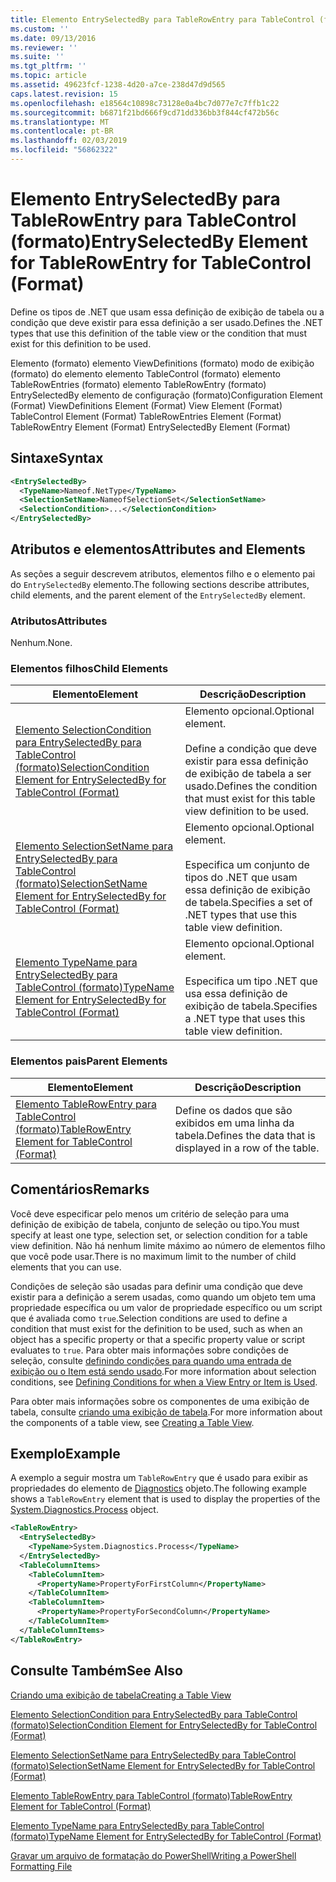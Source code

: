 ```yaml
---
title: Elemento EntrySelectedBy para TableRowEntry para TableControl (formato) | Microsoft Docs
ms.custom: ''
ms.date: 09/13/2016
ms.reviewer: ''
ms.suite: ''
ms.tgt_pltfrm: ''
ms.topic: article
ms.assetid: 49623fcf-1238-4d20-a7ce-238d47d9d565
caps.latest.revision: 15
ms.openlocfilehash: e18564c10898c73128e0a4bc7d077e7c7ffb1c22
ms.sourcegitcommit: b6871f21bd666f9cd71dd336bb3f844cf472b56c
ms.translationtype: MT
ms.contentlocale: pt-BR
ms.lasthandoff: 02/03/2019
ms.locfileid: "56862322"
---
```

# <a name="entryselectedby-element-for-tablerowentry--for-tablecontrol-format"></a><span data-ttu-id="d235d-102">Elemento EntrySelectedBy para TableRowEntry para TableControl (formato)</span><span class="sxs-lookup"><span data-stu-id="d235d-102">EntrySelectedBy Element for TableRowEntry  for TableControl (Format)</span></span>

<span data-ttu-id="d235d-103">Define os tipos de .NET que usam essa definição de exibição de tabela ou a condição que deve existir para essa definição a ser usado.</span><span class="sxs-lookup"><span data-stu-id="d235d-103">Defines the .NET types that use this definition of the table view or the condition that must exist for this definition to be used.</span></span>

<span data-ttu-id="d235d-104">Elemento (formato) elemento ViewDefinitions (formato) modo de exibição (formato) do elemento elemento TableControl (formato) elemento TableRowEntries (formato) elemento TableRowEntry (formato) EntrySelectedBy elemento de configuração (formato)</span><span class="sxs-lookup"><span data-stu-id="d235d-104">Configuration Element (Format) ViewDefinitions Element (Format) View Element (Format) TableControl Element (Format) TableRowEntries Element (Format) TableRowEntry Element (Format) EntrySelectedBy Element (Format)</span></span>

## <a name="syntax"></a><span data-ttu-id="d235d-105">Sintaxe</span><span class="sxs-lookup"><span data-stu-id="d235d-105">Syntax</span></span>

```xml
<EntrySelectedBy>
  <TypeName>Nameof.NetType</TypeName>
  <SelectionSetName>NameofSelectionSet</SelectionSetName>
  <SelectionCondition>...</SelectionCondition>
</EntrySelectedBy>
```

## <a name="attributes-and-elements"></a><span data-ttu-id="d235d-106">Atributos e elementos</span><span class="sxs-lookup"><span data-stu-id="d235d-106">Attributes and Elements</span></span>

<span data-ttu-id="d235d-107">As seções a seguir descrevem atributos, elementos filho e o elemento pai do `EntrySelectedBy` elemento.</span><span class="sxs-lookup"><span data-stu-id="d235d-107">The following sections describe attributes, child elements, and the parent element of the `EntrySelectedBy` element.</span></span>

### <a name="attributes"></a><span data-ttu-id="d235d-108">Atributos</span><span class="sxs-lookup"><span data-stu-id="d235d-108">Attributes</span></span>

<span data-ttu-id="d235d-109">Nenhum.</span><span class="sxs-lookup"><span data-stu-id="d235d-109">None.</span></span>

### <a name="child-elements"></a><span data-ttu-id="d235d-110">Elementos filhos</span><span class="sxs-lookup"><span data-stu-id="d235d-110">Child Elements</span></span>

|<span data-ttu-id="d235d-111">Elemento</span><span class="sxs-lookup"><span data-stu-id="d235d-111">Element</span></span>|<span data-ttu-id="d235d-112">Descrição</span><span class="sxs-lookup"><span data-stu-id="d235d-112">Description</span></span>|
|-------------|-----------------|
|[<span data-ttu-id="d235d-113">Elemento SelectionCondition para EntrySelectedBy para TableControl (formato)</span><span class="sxs-lookup"><span data-stu-id="d235d-113">SelectionCondition Element for EntrySelectedBy for TableControl (Format)</span></span>](./selectioncondition-element-for-entryselectedby-for-tablecontrol-format.md)|<span data-ttu-id="d235d-114">Elemento opcional.</span><span class="sxs-lookup"><span data-stu-id="d235d-114">Optional element.</span></span><br /><br /> <span data-ttu-id="d235d-115">Define a condição que deve existir para essa definição de exibição de tabela a ser usado.</span><span class="sxs-lookup"><span data-stu-id="d235d-115">Defines the condition that must exist for this table view definition to be used.</span></span>|
|[<span data-ttu-id="d235d-116">Elemento SelectionSetName para EntrySelectedBy para TableControl (formato)</span><span class="sxs-lookup"><span data-stu-id="d235d-116">SelectionSetName Element for EntrySelectedBy for TableControl (Format)</span></span>](./selectionsetname-element-for-entryselectedby-for-tablecontrol-format.md)|<span data-ttu-id="d235d-117">Elemento opcional.</span><span class="sxs-lookup"><span data-stu-id="d235d-117">Optional element.</span></span><br /><br /> <span data-ttu-id="d235d-118">Especifica um conjunto de tipos do .NET que usam essa definição de exibição de tabela.</span><span class="sxs-lookup"><span data-stu-id="d235d-118">Specifies a set of .NET types that use this table view definition.</span></span>|
|[<span data-ttu-id="d235d-119">Elemento TypeName para EntrySelectedBy para TableControl (formato)</span><span class="sxs-lookup"><span data-stu-id="d235d-119">TypeName Element for EntrySelectedBy for TableControl (Format)</span></span>](./typename-element-for-entryselectedby-for-tablecontrol-format.md)|<span data-ttu-id="d235d-120">Elemento opcional.</span><span class="sxs-lookup"><span data-stu-id="d235d-120">Optional element.</span></span><br /><br /> <span data-ttu-id="d235d-121">Especifica um tipo .NET que usa essa definição de exibição de tabela.</span><span class="sxs-lookup"><span data-stu-id="d235d-121">Specifies a .NET type that uses this table view definition.</span></span>|

### <a name="parent-elements"></a><span data-ttu-id="d235d-122">Elementos pais</span><span class="sxs-lookup"><span data-stu-id="d235d-122">Parent Elements</span></span>

|<span data-ttu-id="d235d-123">Elemento</span><span class="sxs-lookup"><span data-stu-id="d235d-123">Element</span></span>|<span data-ttu-id="d235d-124">Descrição</span><span class="sxs-lookup"><span data-stu-id="d235d-124">Description</span></span>|
|-------------|-----------------|
|[<span data-ttu-id="d235d-125">Elemento TableRowEntry para TableControl (formato)</span><span class="sxs-lookup"><span data-stu-id="d235d-125">TableRowEntry Element for TableControl (Format)</span></span>](./tablerowentry-element-for-tablerowentroes-for-tablecontrol-format.md)|<span data-ttu-id="d235d-126">Define os dados que são exibidos em uma linha da tabela.</span><span class="sxs-lookup"><span data-stu-id="d235d-126">Defines the data that is displayed in a row of the table.</span></span>|

## <a name="remarks"></a><span data-ttu-id="d235d-127">Comentários</span><span class="sxs-lookup"><span data-stu-id="d235d-127">Remarks</span></span>

<span data-ttu-id="d235d-128">Você deve especificar pelo menos um critério de seleção para uma definição de exibição de tabela, conjunto de seleção ou tipo.</span><span class="sxs-lookup"><span data-stu-id="d235d-128">You must specify at least one type, selection set, or selection condition for a table view definition.</span></span> <span data-ttu-id="d235d-129">Não há nenhum limite máximo ao número de elementos filho que você pode usar.</span><span class="sxs-lookup"><span data-stu-id="d235d-129">There is no maximum limit to the number of child elements that you can use.</span></span>

<span data-ttu-id="d235d-130">Condições de seleção são usadas para definir uma condição que deve existir para a definição a serem usadas, como quando um objeto tem uma propriedade específica ou um valor de propriedade específico ou um script que é avaliada como `true`.</span><span class="sxs-lookup"><span data-stu-id="d235d-130">Selection conditions are used to define a condition that must exist for the definition to be used, such as when an object has a specific property or that a specific property value or script evaluates to `true`.</span></span> <span data-ttu-id="d235d-131">Para obter mais informações sobre condições de seleção, consulte [definindo condições para quando uma entrada de exibição ou o Item está sendo usado](./defining-conditions-for-displaying-data.md).</span><span class="sxs-lookup"><span data-stu-id="d235d-131">For more information about selection conditions, see [Defining Conditions for when a View Entry or Item is Used](./defining-conditions-for-displaying-data.md).</span></span>

<span data-ttu-id="d235d-132">Para obter mais informações sobre os componentes de uma exibição de tabela, consulte [criando uma exibição de tabela](./creating-a-table-view.md).</span><span class="sxs-lookup"><span data-stu-id="d235d-132">For more information about the components of a table view, see [Creating a Table View](./creating-a-table-view.md).</span></span>

## <a name="example"></a><span data-ttu-id="d235d-133">Exemplo</span><span class="sxs-lookup"><span data-stu-id="d235d-133">Example</span></span>

<span data-ttu-id="d235d-134">A exemplo a seguir mostra um `TableRowEntry` que é usado para exibir as propriedades do elemento de [Diagnostics](/dotnet/api/System.Diagnostics.Process) objeto.</span><span class="sxs-lookup"><span data-stu-id="d235d-134">The following example shows a `TableRowEntry` element that is used to display the properties of the [System.Diagnostics.Process](/dotnet/api/System.Diagnostics.Process) object.</span></span>

```xml
<TableRowEntry>
  <EntrySelectedBy>
    <TypeName>System.Diagnostics.Process</TypeName>
  </EntrySelectedBy>
  <TableColumnItems>
    <TableColumnItem>
      <PropertyName>PropertyForFirstColumn</PropertyName>
    </TableColumnItem>
    <TableColumnItem>
      <PropertyName>PropertyForSecondColumn</PropertyName>
    </TableColumnItem>
  </TableColumnItems>
</TableRowEntry>
```

## <a name="see-also"></a><span data-ttu-id="d235d-135">Consulte Também</span><span class="sxs-lookup"><span data-stu-id="d235d-135">See Also</span></span>

[<span data-ttu-id="d235d-136">Criando uma exibição de tabela</span><span class="sxs-lookup"><span data-stu-id="d235d-136">Creating a Table View</span></span>](./creating-a-table-view.md)

[<span data-ttu-id="d235d-137">Elemento SelectionCondition para EntrySelectedBy para TableControl (formato)</span><span class="sxs-lookup"><span data-stu-id="d235d-137">SelectionCondition Element for EntrySelectedBy for TableControl (Format)</span></span>](./selectioncondition-element-for-entryselectedby-for-tablecontrol-format.md)

[<span data-ttu-id="d235d-138">Elemento SelectionSetName para EntrySelectedBy para TableControl (formato)</span><span class="sxs-lookup"><span data-stu-id="d235d-138">SelectionSetName Element for EntrySelectedBy for TableControl (Format)</span></span>](./selectionsetname-element-for-entryselectedby-for-tablecontrol-format.md)

[<span data-ttu-id="d235d-139">Elemento TableRowEntry para TableControl (formato)</span><span class="sxs-lookup"><span data-stu-id="d235d-139">TableRowEntry Element for TableControl (Format)</span></span>](./tablerowentry-element-for-tablerowentroes-for-tablecontrol-format.md)

[<span data-ttu-id="d235d-140">Elemento TypeName para EntrySelectedBy para TableControl (formato)</span><span class="sxs-lookup"><span data-stu-id="d235d-140">TypeName Element for EntrySelectedBy for TableControl (Format)</span></span>](./typename-element-for-entryselectedby-for-tablecontrol-format.md)

[<span data-ttu-id="d235d-141">Gravar um arquivo de formatação do PowerShell</span><span class="sxs-lookup"><span data-stu-id="d235d-141">Writing a PowerShell Formatting File</span></span>](./writing-a-powershell-formatting-file.md)
